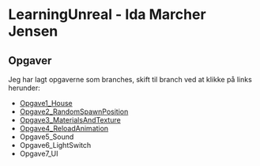 # LearningUnreal - Ida Marcher Jensen


## Opgaver
Jeg har lagt opgaverne som branches, skift til branch ved at klikke på links herunder: <br>

* [Opgave1_House](https://github.com/notHooman996/LearningUnreal/tree/Opgave1_House)
* [Opgave2_RandomSpawnPosition](https://github.com/notHooman996/LearningUnreal/tree/Opgave2_RandomSpawnPosition)
* [Opgave3_MaterialsAndTexture](https://github.com/notHooman996/LearningUnreal/tree/Opgave3_MaterialsAndTexture)
* [Opgave4_ReloadAnimation](https://github.com/notHooman996/LearningUnreal/tree/Opgave4_ReloadAnimation)
* Opgave5_Sound
* Opgave6_LightSwitch
* Opgave7_UI
